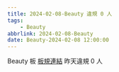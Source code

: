 ```yaml
---
title: 2024-02-08-Beauty 違規 0 人
tags:
    - Beauty
abbrlink: 2024-02-08-Beauty
date: Beauty-2024-02-08 12:00:00
---
```

Beauty 板 [板規連結](https://www.ptt.cc/bbs/Beauty/M.1630069980.A.84B.html)
昨天違規 0 人
